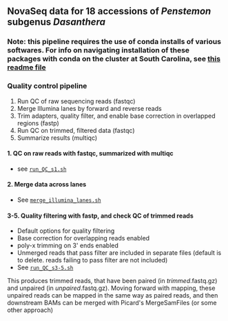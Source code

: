 ## NovaSeq data for 18 accessions of *Penstemon* subgenus *Dasanthera*

### Note: this pipeline requires the use of conda installs of various softwares. For info on navigating installation of these packages with conda on the cluster at South Carolina, see [this readme file](https://github.com/benstemon/dasanthera_novaseq/blob/main/conda_info/README.md)

### Quality control pipeline
1. Run QC of raw sequencing reads (fastqc)
2. Merge Illumina lanes by forward and reverse reads
4. Trim adapters, quality filter, and enable base correction in overlapped regions (fastp)
5. Run QC on trimmed, filtered data (fastqc)
6. Summarize results (multiqc)



#### 1. QC on raw reads with fastqc, summarized with multiqc
* see [`run_QC_s1.sh`](https://github.com/benstemon/dasanthera_novaseq/blob/main/QC/run_QC_s1.sh)


#### 2. Merge data across lanes
* See [`merge_illumina_lanes.sh`](https://github.com/benstemon/dasanthera_novaseq/blob/main/QC/merge_illumina_lanes.sh)





#### 3-5. Quality filtering with fastp, and check QC of trimmed reads
* Default options for quality filtering
* Base correction for overlapping reads enabled
* poly-x trimming on 3' ends enabled
* Unmerged reads that pass filter are included in separate files (default is to delete. reads failing to pass filter are not included)
* See [`run_QC_s3-5.sh`](https://github.com/benstemon/dasanthera_novaseq/blob/main/QC/run_QC_s3-5.sh)


This produces trimmed reads, that have been paired (in *trimmed*.fastq.gz) and unpaired (in *unpaired*.fastq.gz).
Moving forward with mapping, these unpaired reads can be mapped in the same way as paired reads, and then downstream BAMs can be merged with Picard's MergeSamFiles (or some other approach) 
